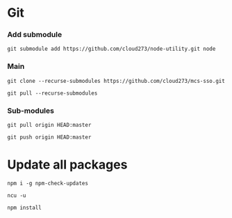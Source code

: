 # Git

### Add submodule

`
git submodule add https://github.com/cloud273/node-utility.git node
`

### Main

`
git clone --recurse-submodules https://github.com/cloud273/mcs-sso.git
`

`
git pull --recurse-submodules
`

### Sub-modules

`
git pull origin HEAD:master
`

`
git push origin HEAD:master
`


# Update all packages

`
npm i -g npm-check-updates
`


`
ncu -u
`


`
npm install
`
